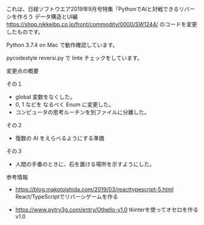 
これは、日経ソフトウエア2019年9月号特集「PythonでAIと対戦できるリバーシを作ろう データ構造とUI編
https://shop.nikkeibp.co.jp/front/commodity/0000/SW1244/
のコードを変更したものです。  

Python 3.7.4 on Mac で動作確認しています。  

pycodestyle reversi.py で linte チェックをしています。  

変更点の概要

その１
- global 変数をなくした。
- 0, 1 などを なるべく Enum に変更した。
- コンピュータの思考ルーチンを別ファイルに分離した。

その２
- 復数の AI をえらべるようにする準備
  
その３
- 人間の手番のときに、石を置ける場所を示すようにした。


参考情報
- https://blog.makotoishida.com/2019/03/reacttypescript-5.html
  React/TypeScriptでリバーシゲームを作る

- https://www.pytry3g.com/entry/Othello-v1.0
  tkinterを使ってオセロを作る v1.0
